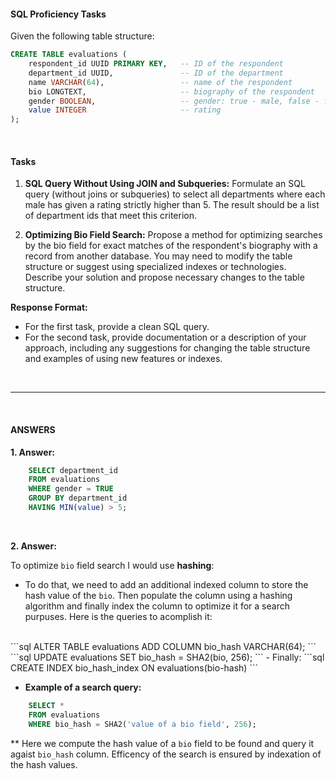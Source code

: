 #### SQL Proficiency Tasks

Given the following table structure:

```sql
CREATE TABLE evaluations (
    respondent_id UUID PRIMARY KEY,   -- ID of the respondent
    department_id UUID,               -- ID of the department
    name VARCHAR(64),                 -- name of the respondent
    bio LONGTEXT,                     -- biography of the respondent
    gender BOOLEAN,                   -- gender: true - male, false - female
    value INTEGER                     -- rating
);
```

<br>

#### Tasks

1. **SQL Query Without Using JOIN and Subqueries:**
   Formulate an SQL query (without joins or subqueries) to select all departments where each male has given a rating strictly higher than 5. The result should be a list of department ids that meet this criterion.
   <br>

2. **Optimizing Bio Field Search:**
   Propose a method for optimizing searches by the bio field for exact matches of the respondent's biography with a record from another database. You may need to modify the table structure or suggest using specialized indexes or technologies. Describe your solution and propose necessary changes to the table structure.

**Response Format:**
- For the first task, provide a clean SQL query.
- For the second task, provide documentation or a description of your approach, including any suggestions for changing the table structure and examples of using new features or indexes.

<br>

---

<br>

#### ANSWERS

**1. Answer:**

```sql
    SELECT department_id
    FROM evaluations
    WHERE gender = TRUE
    GROUP BY department_id
    HAVING MIN(value) > 5;
```
<br>

**2. Answer:**

To optimize `bio` field search I would use **hashing**:

- To do that, we need to add an additional indexed column to store the hash value of the `bio`. Then populate the column using a hashing algorithm and finally index the column to optimize it for a search purpuses. Here is the queries to acomplish it:
<br>
```sql
    ALTER TABLE evaluations
    ADD COLUMN bio_hash VARCHAR(64);
```
```sql
    UPDATE evaluations
    SET bio_hash = SHA2(bio, 256);
```
- Finally:
```sql
    CREATE INDEX bio_hash_index ON evaluations(bio-hash)
```

<br>

- **Example of a search query:**
    
```sql
    SELECT *
    FROM evaluations
    WHERE bio_hash = SHA2('value of a bio field', 256);
```

\*\* Here we compute the hash value of a `bio` field to be found and query it agaist `bio_hash` column. Efficency of the search is ensured by indexation of the hash values.